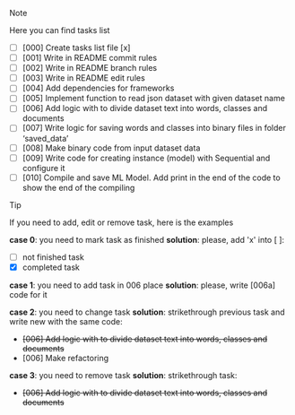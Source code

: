 > [!NOTE]
> Here you can find tasks list

- [ ] [000] Create tasks list file [x]
- [ ] [001] Write in README commit rules
- [ ] [002] Write in README branch rules
- [ ] [003] Write in README edit rules
- [ ] [004] Add dependencies for frameworks 
- [ ] [005] Implement function to read json dataset with given dataset name
- [ ] [006] Add logic with to divide dataset text into words, classes and documents
- [ ] [007] Write logic for saving words and classes into binary files in folder ‘saved_data’ 
- [ ] [008] Make binary code from input dataset data
- [ ] [009] Write code for creating instance (model) with Sequential and configure it
- [ ] [010] Compile and save ML Model. Add print in the end of the code to show the end of the compiling

> [!TIP]
> If you need to add, edit or remove task, here is the examples

**case 0**: you need to mark task as finished
**solution**: please, add 'x' into [ ]: 
- [ ] not finished task
- [x] completed task

**case 1**: you need to add task in 006 place
**solution**: please, write [006a] code for it

**case 2**: you need to change task
**solution**: strikethrough previous task and write new with the same code:
- ~~[006] Add logic with to divide dataset text into words, classes and documents~~
- [006] Make refactoring

**case 3**: you need to remove task
**solution**: strikethrough task:
- ~~[006] Add logic with to divide dataset text into words, classes and documents~~